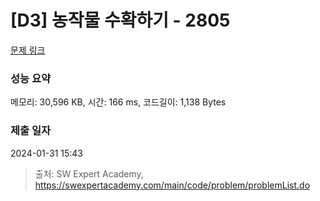 # [D3] 농작물 수확하기 - 2805 

[문제 링크](https://swexpertacademy.com/main/code/problem/problemDetail.do?contestProbId=AV7GLXqKAWYDFAXB) 

### 성능 요약

메모리: 30,596 KB, 시간: 166 ms, 코드길이: 1,138 Bytes

### 제출 일자

2024-01-31 15:43



> 출처: SW Expert Academy, https://swexpertacademy.com/main/code/problem/problemList.do